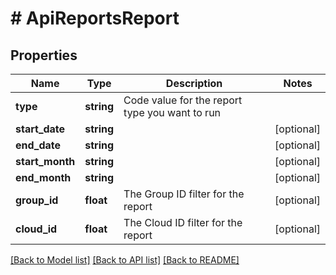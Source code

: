 # # ApiReportsReport

## Properties

Name | Type | Description | Notes
------------ | ------------- | ------------- | -------------
**type** | **string** | Code value for the report type you want to run |
**start_date** | **string** |  | [optional]
**end_date** | **string** |  | [optional]
**start_month** | **string** |  | [optional]
**end_month** | **string** |  | [optional]
**group_id** | **float** | The Group ID filter for the report | [optional]
**cloud_id** | **float** | The Cloud ID filter for the report | [optional]

[[Back to Model list]](../../README.md#models) [[Back to API list]](../../README.md#endpoints) [[Back to README]](../../README.md)
